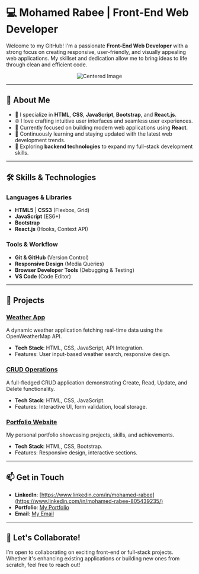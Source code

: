# 💻 Mohamed Rabee | Front-End Web Developer 

Welcome to my GitHub! I'm a passionate **Front-End Web Developer** with a strong focus on creating responsive, user-friendly, and visually appealing web applications. My skillset and dedication allow me to bring ideas to life through clean and efficient code.


<div align="center">
  <img src="https://github.com/user-attachments/assets/901c8985-95f7-4d04-b887-49d1ea700892" alt="Centered Image" />
</div>

---

## 🚀 About Me

- 🌟 I specialize in **HTML**, **CSS**, **JavaScript**, **Bootstrap**, and **React.js**.
- 🌐 I love crafting intuitive user interfaces and seamless user experiences.
- 💼 Currently focused on building modern web applications using **React**.
- 📖 Continuously learning and staying updated with the latest web development trends.
- 🌱 Exploring **backend technologies** to expand my full-stack development skills.

---

## 🛠️ Skills & Technologies

### **Languages & Libraries**
- **HTML5** | **CSS3** (Flexbox, Grid)
- **JavaScript** (ES6+)
- **Bootstrap**
- **React.js** (Hooks, Context API)

### **Tools & Workflow**
- **Git & GitHub** (Version Control)
- **Responsive Design** (Media Queries)
- **Browser Developer Tools** (Debugging & Testing)
- **VS Code** (Code Editor)

---

## 🌟 Projects

### [Weather App](https://github.com/mohamedrabee3/WeatherApp)
A dynamic weather application fetching real-time data using the OpenWeatherMap API. 
- **Tech Stack**: HTML, CSS, JavaScript, API Integration.
- Features: User input-based weather search, responsive design.

### [CRUD Operations](https://github.com/mohamedrabee3/CRUDApp)
A full-fledged CRUD application demonstrating Create, Read, Update, and Delete functionality.
- **Tech Stack**: HTML, CSS, JavaScript.
- Features: Interactive UI, form validation, local storage.

### [Portfolio Website](https://mohamedrabee3.github.io/ProjectOne/)
My personal portfolio showcasing projects, skills, and achievements.
- **Tech Stack**: HTML, CSS, Bootstrap.
- Features: Responsive design, interactive sections.

---

## 📫 Get in Touch

- **LinkedIn**: [https://www.linkedin.com/in/mohamed-rabee](https://www.linkedin.com/in/mohamed-rabee-805439235/)
- **Portfolio**: [My Portfolio](https://mohamedrabee3.github.io/ProjectOne/)
- **Email**: [My Email](mahammedrabee1111@gmail.com)

---

## 🌟 Let's Collaborate!

I’m open to collaborating on exciting front-end or full-stack projects. Whether it's enhancing existing applications or building new ones from scratch, feel free to reach out!
